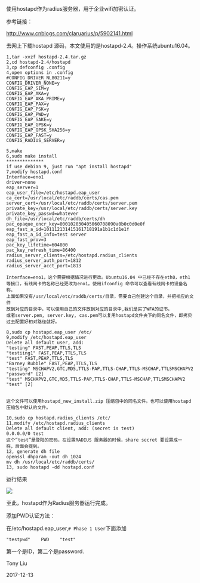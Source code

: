 使用hostapd作为radius服务器，用于企业wifi加密认证。

参考链接：

http://www.cnblogs.com/claruarius/p/5902141.html

去网上下载hostapd 源码，本文使用的是hostapd-2.4。操作系统ubuntu16.04。

```
1,tar -xvzf hostapd-2.4.tar.gz
2,cd hostapd-2.4/hostapd
3,cp defconfig .config
4,open options in .config
#CONFIG_DRIVER_NL80211=y
CONFIG_DRIVER_NONE=y
CONFIG_EAP_SIM=y
CONFIG_EAP_AKA=y
CONFIG_EAP_AKA_PRIME=y
CONFIG_EAP_PAX=y
CONFIG_EAP_PSK=y
CONFIG_EAP_PWD=y
CONFIG_EAP_SAKE=y
CONFIG_EAP_GPSK=y
CONFIG_EAP_GPSK_SHA256=y
CONFIG_EAP_FAST=y
CONFIG_RADIUS_SERVER=y

5,make
6,sudo make install
**************
if use debian 9, just run "apt install hostapd"
7,modify hostapd.conf
Interface=eno1
driver=none
eap_server=1
eap_user_file=/etc/hostapd.eap_user
ca_cert=/usr/local/etc/raddb/certs/cas.pem
server_cert=/usr/local/etc/raddb/certs/server.pem
private_key=/usr/local/etc/raddb/certs/server.key
private_key_passwd=whatever
dh_file=/usr/local/etc/raddb/certs/dh
pac_opaque_encr_key=000102030405060708090a0b0c0d0e0f
eap_fast_a_id=101112131415161718191a1b1c1d1e1f
eap_fast_a_id_info=test server
eap_fast_prov=3
pac_key_lifetime=604800
pac_key_refresh_time=86400
radius_server_clients=/etc/hostapd.radius_clients
radius_server_auth_port=1812
radius_server_acct_port=1813

Interface=eno1，这个需要根据情况进行更改。Ubuntu16.04 中已经不存在eth0，eth1
等接口，有线网卡的名称已经更改为eno1。使用ifconfig 命令可以查看有线网卡的设备名
称。
上面如果没有/usr/local/etc/raddb/certs/目录，需要自己创建这个目录，并把相应的文件
放到对应的目录中。可以使用自己的文件放到对应的目录中,我们是买了WFA的证书。
或者server.pem, server.key, cas.pem可以复用hostapd文件夹下的同名文件，即拷贝过去配置好相对路径就好。

8,sudo cp hostapd.eap_user /etc/
9,modify /etc/hostapd.eap_user
Delete all default user, add:
"testing" FAST,PEAP,TTLS,TLS
"testiing1" FAST,PEAP,TTLS,TLS
"test" FAST,PEAP,TTLS,TLS
"Barney Rubble" FAST,PEAP,TTLS,TLS
"testing" MSCHAPV2,GTC,MD5,TTLS-PAP,TTLS-CHAP,TTLS-MSCHAP,TTLSMSCHAPV2
"password" [2]
"test" MSCHAPV2,GTC,MD5,TTLS-PAP,TTLS-CHAP,TTLS-MSCHAP,TTLSMSCHAPV2
"test" [2]


这个文件可以使用hostapd_new_install.zip 压缩包中的同名文件。也可以使用hostapd压缩包中默认的文件。

10,sudo cp hostapd.radius_clients /etc/
11,modify /etc/hostapd.radius_clients
Delete all default client, add: (secret is test)
0.0.0.0/0 test
这个“test”是登陆的密码，在设置RADIUS 服务器的时候，share secret 要设置成一
样，后面会提到。
12, generate dh file
openssl dhparam -out dh 1024
mv dh /usr/local/etc/raddb/certs/
13, sudo hostapd -dd hostapd.conf
```
运行结果

![](http://images2017.cnblogs.com/blog/745188/201712/745188-20171213151740410-740574740.png)

至此，hostapd作为Radius服务器运行完成。

添加PWD认证方法：

在/etc/hostapd.eap_user,`# Phase 1 User`下面添加

```
"testpwd"    PWD    "test"
```

第一个是ID，第二个是password.


Tony Liu

2017-12-13